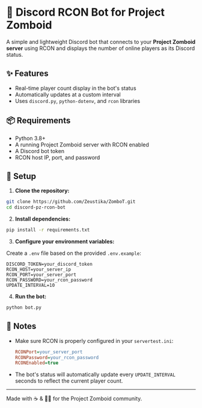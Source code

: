 # 🧟 Discord RCON Bot for Project Zomboid

A simple and lightweight Discord bot that connects to your **Project Zomboid server** using RCON and displays the number of online players as its Discord status.

## ✨ Features

- Real-time player count display in the bot's status
- Automatically updates at a custom interval
- Uses `discord.py`, `python-dotenv`, and `rcon` libraries

## 📦 Requirements

- Python 3.8+
- A running Project Zomboid server with RCON enabled
- A Discord bot token
- RCON host IP, port, and password

## 🔧 Setup

1. **Clone the repository:**

```bash
git clone https://github.com/Zeustika/ZomboT.git
cd discord-pz-rcon-bot
```

2. **Install dependencies:**

```bash
pip install -r requirements.txt
```

3. **Configure your environment variables:**

Create a `.env` file based on the provided `.env.example`:

```env
DISCORD_TOKEN=your_discord_token
RCON_HOST=your_server_ip
RCON_PORT=your_server_port
RCON_PASSWORD=your_rcon_password
UPDATE_INTERVAL=10
```

4. **Run the bot:**

```bash
python bot.py
```

## 📌 Notes

- Make sure RCON is properly configured in your `servertest.ini`:
  ```ini
  RCONPort=your_server_port
  RCONPassword=your_rcon_password
  RCONEnabled=true
  ```
- The bot's status will automatically update every `UPDATE_INTERVAL` seconds to reflect the current player count.


---

Made with ☕ & 🧟‍♂️ for the Project Zomboid community.
```
